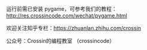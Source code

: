 运行前需已安装 pygame，可参考我们的教程：http://res.crossincode.com/wechat/pygame.html

欢迎关注知乎专栏：https://zhuanlan.zhihu.com/crossin

公众号：Crossin的编程教室  （crossincode）
